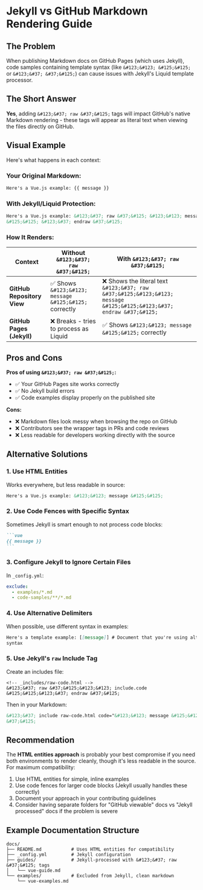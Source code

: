 # Jekyll vs GitHub Markdown Rendering Guide

## The Problem

When publishing Markdown docs on GitHub Pages (which uses Jekyll), code samples
containing template syntax (like `&#123;&#123; &#125;&#125;` or
`&#123;&#37; &#37;&#125;`) can cause issues with Jekyll's Liquid template
processor.

## The Short Answer

**Yes**, adding `&#123;&#37; raw &#37;&#125;` tags will impact GitHub's native
Markdown rendering - these tags will appear as literal text when viewing the
files directly on GitHub.

## Visual Example

Here's what happens in each context:

### Your Original Markdown:

```markdown
Here's a Vue.js example: {{ message }}
```

### With Jekyll/Liquid Protection:

```markdown
Here's a Vue.js example: &#123;&#37; raw &#37;&#125; &#123;&#123; message
&#125;&#125; &#123;&#37; endraw &#37;&#125;
```

### How It Renders:

| Context                    | Without `&#123;&#37; raw &#37;&#125;`                  | With `&#123;&#37; raw &#37;&#125;`                                                                                     |
| -------------------------- | ------------------------------------------------------ | ---------------------------------------------------------------------------------------------------------------------- |
| **GitHub Repository View** | ✅ Shows `&#123;&#123; message &#125;&#125;` correctly | ❌ Shows the literal text `&#123;&#37; raw &#37;&#125;&#123;&#123; message &#125;&#125;&#123;&#37; endraw &#37;&#125;` |
| **GitHub Pages (Jekyll)**  | ❌ Breaks - tries to process as Liquid                 | ✅ Shows `&#123;&#123; message &#125;&#125;` correctly                                                                 |

## Pros and Cons

**Pros of using `&#123;&#37; raw &#37;&#125;`:**

- ✅ Your GitHub Pages site works correctly
- ✅ No Jekyll build errors
- ✅ Code examples display properly on the published site

**Cons:**

- ❌ Markdown files look messy when browsing the repo on GitHub
- ❌ Contributors see the wrapper tags in PRs and code reviews
- ❌ Less readable for developers working directly with the source

## Alternative Solutions

### 1. Use HTML Entities

Works everywhere, but less readable in source:

```markdown
Here's a Vue.js example: &#123;&#123; message &#125;&#125;
```

### 2. Use Code Fences with Specific Syntax

Sometimes Jekyll is smart enough to not process code blocks:

````markdown
```vue
{{ message }}
```
````

### 3. Configure Jekyll to Ignore Certain Files

In `_config.yml`:

```yaml
exclude:
  - examples/*.md
  - code-samples/**/*.md
```

### 4. Use Alternative Delimiters

When possible, use different syntax in examples:

```markdown
Here's a template example: [[message]] # Document that you're using alternate
syntax
```

### 5. Use Jekyll's `raw` Include Tag

Create an includes file:

```liquid
<!-- _includes/raw-code.html -->
&#123;&#37; raw &#37;&#125;&#123;&#123; include.code &#125;&#125;&#123;&#37; endraw &#37;&#125;
```

Then in your Markdown:

```markdown
&#123;&#37; include raw-code.html code="&#123;&#123; message &#125;&#125;"
&#37;&#125;
```

## Recommendation

The **HTML entities approach** is probably your best compromise if you need both
environments to render cleanly, though it's less readable in the source. For
maximum compatibility:

1. Use HTML entities for simple, inline examples
2. Use code fences for larger code blocks (Jekyll usually handles these
   correctly)
3. Document your approach in your contributing guidelines
4. Consider having separate folders for "GitHub viewable" docs vs "Jekyll
   processed" docs if the problem is severe

## Example Documentation Structure

```
docs/
├── README.md           # Uses HTML entities for compatibility
├── _config.yml         # Jekyll configuration
├── guides/             # Jekyll-processed with &#123;&#37; raw &#37;&#125; tags
│   └── vue-guide.md
└── examples/           # Excluded from Jekyll, clean markdown
    └── vue-examples.md
```
